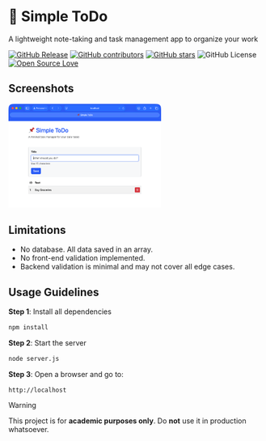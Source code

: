 # 📌 Simple ToDo

A lightweight note-taking and task management app to organize your work

[![GitHub Release](https://img.shields.io/github/release/umf-iti-200/simple-todo.svg)](https://github.com/umf-iti-200/simple-todo/releases/latest)
[![GitHub contributors](https://img.shields.io/github/contributors/umf-iti-200/simple-todo.svg)](https://github.com/umf-iti-200/simple-todo/graphs/contributors)
[![GitHub stars](https://img.shields.io/github/stars/umf-iti-200/simple-todo.svg)](https://github.com/umf-iti-200/simple-todo)
![GitHub License](https://img.shields.io/github/license/umf-iti-200/simple-todo)
[![Open Source Love](https://badges.frapsoft.com/os/v1/open-source.svg?v=103)](https://github.com/ellerbrock/open-source-badges/)

## Screenshots

<img src="https://raw.githubusercontent.com/umf-iti-200/simple-todo/main/public/images/screenshot.png" width="60%">

## Limitations

 - No database. All data saved in an array.
 - No front-end validation implemented.
 - Backend validation is minimal and may not cover all edge cases.


## Usage Guidelines

**Step 1**: Install all dependencies

```bash
npm install
```

**Step 2**: Start the server

```bash
node server.js
```

**Step 3**: Open a browser and go to:

```url
http://localhost
```

> [!WARNING]
> This project is for **academic purposes only**. Do **not** use it in production whatsoever.
